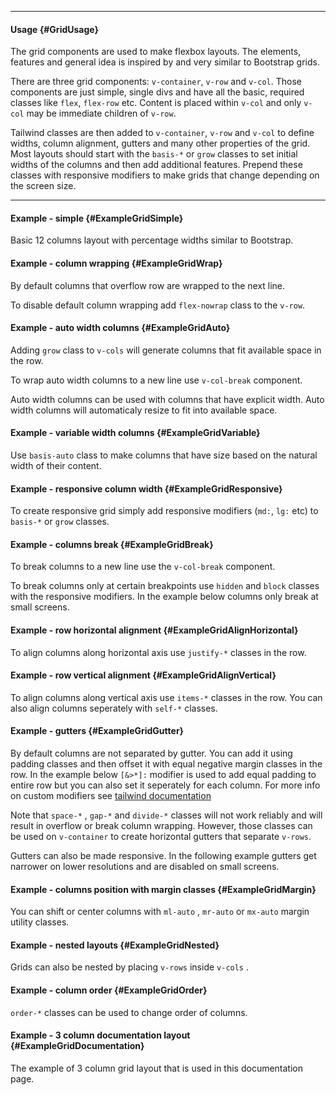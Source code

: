 ___

#### Usage {#GridUsage}

The grid components are used to make flexbox layouts. The elements, features and general idea is inspired by and very similar to Bootstrap grids. 

There are three grid components: `v-container`, `v-row` and `v-col`. Those components are just simple, single divs and have all the basic, required classes like `flex`, `flex-row` etc. Content is placed within `v-col` and only `v-col` may be immediate children of `v-row`.

Tailwind classes are then added to `v-container`, `v-row` and `v-col` to define widths, column alignment, gutters and many other properties of the grid. Most layouts should start with the `basis-*` or `grow` classes to set initial widths of the columns and then add additional features. Prepend these classes with responsive modifiers to make grids that change depending on the screen size.

---

#### Example - simple {#ExampleGridSimple}

Basic 12 columns layout with percentage widths similar to Bootstrap.

<example name="ExampleGridSimple"></example>

#### Example - column wrapping {#ExampleGridWrap}

By default columns that overflow row are wrapped to the next line.

<example name="ExampleGridWrap"></example>

To disable default column wrapping add `flex-nowrap` class to the `v-row`.

<example name="ExampleGridNowrap"></example>

#### Example - auto width columns {#ExampleGridAuto}

Adding `grow` class to `v-cols` will generate columns that fit available space in the row.

<example name="ExampleGridAuto"></example>

To wrap auto width columns to a new line use `v-col-break` component.

<example name="ExampleGridAutoBreak"></example>

Auto width columns can be used with columns that have explicit width. Auto width columns will automaticaly resize to fit into available space.

<example name="ExampleGridAutoMix"></example>

#### Example - variable width columns {#ExampleGridVariable}

Use `basis-auto` class to make columns that have size based on the natural width of their content.

<example name="ExampleGridVariable"></example>

#### Example - responsive column width {#ExampleGridResponsive}

To create responsive grid simply add responsive modifiers (`md:`, `lg:` etc) to `basis-*` or `grow` classes.

<example name="ExampleGridResponsive"></example>

#### Example - columns break {#ExampleGridBreak}

To break columns to a new line use the `v-col-break` component.

<example name="ExampleGridBreak"></example>

To break columns only at certain breakpoints use `hidden` and `block` classes with the responsive modifiers. In the example below columns only break at small screens.

<example name="ExampleGridBreakResponsive"></example>

#### Example - row horizontal alignment {#ExampleGridAlignHorizontal}

To align columns along horizontal axis use `justify-*` classes in the row.

<example name="ExampleGridAlignHorizontal"></example>

#### Example - row vertical alignment {#ExampleGridAlignVertical}

To align columns along vertical axis use `items-*` classes in the row. You can also align columns seperately with `self-*` classes.

<example name="ExampleGridAlignVertical"></example>

#### Example - gutters {#ExampleGridGutter}

By default columns are not separated by gutter. You can add it using padding classes and then offset it with equal negative margin classes in the row. In the example below `[&>*]:` modifier is used to add equal padding to entire row but you can also set it seperately for each column. For more info on custom modifiers see [tailwind documentation](https://tailwindcss.com/docs/hover-focus-and-other-states#using-arbitrary-variants)

<v-alert icon="info" mod-alert="variant:info">
    Note that
    <code class="code-text">space-*</code>
    ,
    <code class="code-text">gap-*</code>
    and
    <code class="code-text">divide-*</code>
    classes will not work reliably and will result in overflow or break
    column wrapping. However, those classes can be used on
    <code class="code-text">v-container</code>
    to create horizontal gutters that separate
    <code class="code-text">v-rows</code>.
</v-alert>

<example name="ExampleGridGutter"></example>

Gutters can also be made responsive. In the following example gutters get narrower on lower resolutions and are disabled on small screens.

<example name="ExampleGridGutterResponsive"></example>

#### Example - columns position with margin classes {#ExampleGridMargin}

You can shift or center columns with `ml-auto` , `mr-auto` or `mx-auto` margin utility classes.

<example name="ExampleGridMargin"></example>

#### Example - nested layouts {#ExampleGridNested}

Grids can also be nested by placing `v-rows` inside `v-cols` .

<example name="ExampleGridNested"></example>

#### Example - column order {#ExampleGridOrder}

`order-*` classes can be used to change order of columns.

<example name="ExampleGridOrder"></example>

#### Example - 3 column documentation layout {#ExampleGridDocumentation}

The example of 3 column grid layout that is used in this documentation page.

<example name="ExampleGridDocumentation"></example>
